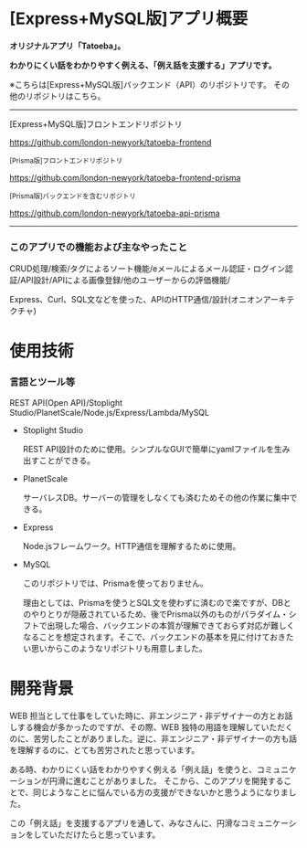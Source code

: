 # [Express+MySQL版]アプリ概要


**オリジナルアプリ「Tatoeba」。**

**わかりにくい話をわかりやすく例える、「例え話を支援する」アプリです。**


※こちらは[Express+MySQL版]バックエンド（API）のリポジトリです。
その他のリポジトリはこちら。

-------------
[Express+MySQL版]フロントエンドリポジトリ

https://github.com/london-newyork/tatoeba-frontend

<sub>[Prisma版]フロントエンドリポジトリ</sub>

https://github.com/london-newyork/tatoeba-frontend-prisma

<sub>[Prisma版]バックエンドを含むリポジトリ</sub>

https://github.com/london-newyork/tatoeba-api-prisma

-------------

### このアプリでの機能および主なやったこと

CRUD処理/検索/タグによるソート機能/eメールによるメール認証・ログイン認証/API設計/APIによる画像登録/他のユーザーからの評価機能/

Express、Curl、SQL文などを使った、APIのHTTP通信/設計(オニオンアーキテクチャ)

# 使用技術

### 言語とツール等

REST API(Open API)/Stoplight Studio/PlanetScale/Node.js/Express/Lambda/MySQL

- Stoplight Studio

  REST API設計のために使用。シンプルなGUIで簡単にyamlファイルを生み出すことができる。
  
- PlanetScale

  サーバレスDB。サーバーの管理をしなくても済むためその他の作業に集中できる。
  
- Express

  Node.jsフレームワーク。HTTP通信を理解するために使用。
  
- MySQL

  このリポジトリでは、Prismaを使っておりません。
  
  理由としては、Prismaを使うとSQL文を使わずに済むので楽ですが、DBとのやりとりが隠蔽されているため、後でPrisma以外のものがパラダイム・シフトで出現した場合、バックエンドの本質が理解できておらず対応が難しくなることを想定されます。そこで、バックエンドの基本を見に付けておきたい思いからこのようなリポジトリも用意しました。

# 開発背景

WEB 担当として仕事をしていた時に、非エンジニア・非デザイナーの方とお話しする機会が多かったのですが、その際、WEB 独特の用語を理解していただくのに、苦労したことがありました。逆に、非エンジニア・非デザイナーの方も話を理解するのに、とても苦労されたと思っています。

ある時、わかりにくい話をわかりやすく例える「例え話」を使うと、コミュニケーションが円滑に進むことがありました。
そこから、このアプリを開発することで、同じようなことに悩んでいる方の支援ができないかと思うようになりました。

この「例え話」を支援するアプリを通して、みなさんに、円滑なコミュニケーションをしていただけたらと思っています。
